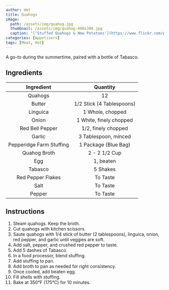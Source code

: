 ```yaml
---
author: dmt
title: Quahogs
image:
  path: /assets/img/quahog.jpg
  thumbnail: /assets/img/quahog-400x300.jpg
  caption: "['Stuffed Quahogs & New Potatoes'](https://www.flickr.com/photos/61278305@N00/9730639407) by [jimmywayne](https://www.flickr.com/photos/61278305@N00) is licensed under [CC BY-NC-ND 2.0](https://creativecommons.org/licenses/by-nc-nd/2.0/?ref=ccsearch&atype=rich)"
categories: [Appetizers]
tags: [Meat, Hot]
---
```


A go-to during the summertime, paired with a bottle of Tabasco.

## Ingredients

| Ingredient | Quantity |
|:-:|:-:|
| Quahogs | 12 |
| Butter | 1/2 Stick (4 Tablespoons) |
| Linguica | 1 Whole, chopped |
| Onion | 1 White, finely chopped |
| Red Bell Pepper | 1/2, finely chopped |
| Garlic | 3 Tablespoon, minced |
| Pepperidge Farm Stuffing | 1 Package (Blue Bag) |
| Quahog Broth | 2 - 2 1/2 Cup |
| Egg | 1, beaten |
| Tabasco | 5 Shakes |
| Red Pepper Flakes | To Taste |
| Salt | To Taste |
| Pepper | To Taste |

## Instructions
1. Steam quahogs. Keep the broth.
2. Cut quahogs with kitchen scissors.
3. Saute quahogs with 1/4 stick of butter (2 tablespoons), linguica, onion, red pepper, and garlic until veggies are soft.
4. Add salt, pepper, and crushed red pepper to taste.
5. Add 5 dashes of Tabasco.
6. In a food processor, blend stuffing.
7. Add stuffing to pan.
8. Add broth to pan as needed for right consistency.
9. Once cooled, add beaten egg.
10. Fill shells with stuffing.
11. Bake at 350&deg;F (175&deg;C) for 10 minutes.
